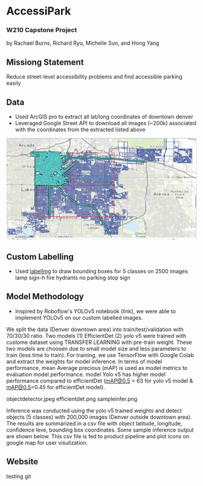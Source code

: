 # AccessiPark
### W210 Capstone Project
by Rachael Burns, Richard Ryu, Michelle Sun, and Hong Yang 

## Missiong Statement
Reduce street-level accessibility problems and find accessible parking easily

## Data
* Used ArcGIS pro to extract all lat/long coordinates of downtown denver
* Leveraged Google Street API to download all images (~200k) associated with the coordinates from the extracted listed above

![Downtown Denver](images/DDenver.png)

## Custom Labelling
* Used [labelImg](https://github.com/tzutalin/labelImg) to draw bounding boxes for 5 classes on 2500 images
lamp
sign-h
fire hydrants
no parking
stop sign


## Model Methodology
* Inspired by Roboflow's YOLOv5 notebook (link), we were able to implement YOLOv5 on our custom labelled images.

We split the data (Denver downtown area) into train/test/validation with 70/30/30 ratio. Two models (1) EfficientDet (2) yolo v5 were trained with custome dataset using TRANSFER LEARNING  with pre-train weight. These two models are choosen due to small model size and less parameters to train (less time to train). For training, we use TensorFlow with Google Colab and extract the weights for model inference. In terms of model performance, mean Average precious (mAP) is used as model metrics to evaluation model performance. model Yolo v5 has higher model performance compared to efficientDet (mAP@0.5 = 63  for yolo v5 model & mAP@0.5=0.45 for efficientDet model).

objectdetector.jpeg
efficientdet.png
sampleinfer.png

Inference was conducted using the yolo v5 trained weights and detect objects (5 classes) with 200,000 images (Denver outside downtown area). The results are summarized in a csv file with object latitude, longitude, confidence leve, bounding box coordinates. Some sample inference output are shown below. This csv file is fed to product pipeline and plot icons on google map for user visulization.


## Website

testing git
